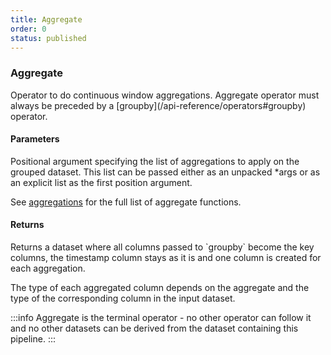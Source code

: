 ```yaml
---
title: Aggregate
order: 0
status: published
---
```

### Aggregate

<Divider>
<LeftSection>
Operator to do continuous window aggregations. Aggregate operator must always
be preceded by a [groupby](/api-reference/operators#groupby) operator.

#### Parameters

<Expandable title="aggregates" type="List[Aggregation]">
Positional argument specifying the list of aggregations to apply on the grouped
dataset. This list can be passed either as an unpacked *args or as an explicit 
list as the first position argument.

See [aggregations](/api-reference/aggregations) for the full list of aggregate 
functions.
</Expandable>


#### Returns
<Expandable type="Dataset">
Returns a dataset where all columns passed to `groupby` become the key columns,
the timestamp column stays as it is and one column is created for each aggregation.

The type of each aggregated column depends on the aggregate and the type of the
corresponding column in the input dataset.
</Expandable>

:::info
Aggregate is the terminal operator - no other operator can follow it and no 
other datasets can be derived from the dataset containing this pipeline.
:::
</LeftSection>

<RightSection>
<pre snippet="api-reference/operators/aggregate#basic" status="success"
    message="Aggregate count & sum of transactions in rolling windows"
    highlight="19, 20">
</pre>

</RightSection>
</Divider>

